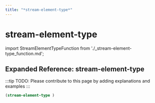 ```yaml
---
title: "*stream-element-type*"
---
```


# stream-element-type

import StreamElementTypeFunction from './_stream-element-type_function.md';

<StreamElementTypeFunction />

## Expanded Reference: stream-element-type

:::tip
TODO: Please contribute to this page by adding explanations and examples
:::

```lisp
(stream-element-type )
```
